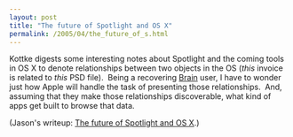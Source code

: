 ```yaml
---
layout: post
title: "The future of Spotlight and OS X"
permalink: /2005/04/the_future_of_s.html
---
```


Kottke digests some interesting notes about Spotlight and the coming tools in OS X to denote relationships between two objects in the OS (_this_ invoice is related to _this_ PSD file).  Being a recovering [Brain](http://www.thebrain.com) user, I have to wonder just how Apple will handle the task of presenting those relationships.  And, assuming that they make those relationships discoverable, what kind of apps get built to browse that data.

(Jason's writeup: [The future of Spotlight and OS X](http://www.kottke.org/05/04/future-spotlight "The future of Spotlight and OS X").)

